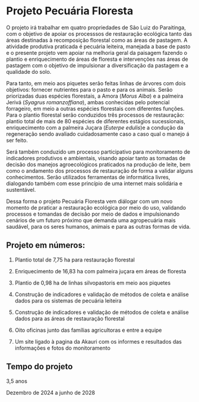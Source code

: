 # Projeto Pecuária Floresta

 O projeto irá trabalhar em quatro propriedades de São Luiz do Paraitinga, com o objetivo de apoiar os processsos de restauração ecológica tanto das áreas destinadas à recomposição florestal como as áreas de pastagem. A atividade produtiva praticada é pecuária leiteira, manejada a base de pasto e o presente projeto vem apoiar na melhoria geral da paisagem fazendo o plantio e enriquecimento de áreas de floresta e intervenções nas áreas de pastagem com o objetivo de impulsionar a diversificação da pastagem e a qualidade do solo.

  Para tanto, em meio aos piquetes serão feitas linhas de árvores com dois objetivos: fornecer nutrientes para o pasto e para os animais. Serão priorizadas duas espécies florestais, a Amora (*Morus Alba*) e a palmeira Jerivá (*Syagrus romanzoffiana*), ambas conhecidas pelo potencial forrageiro, em meio a outras espécies florestais com diferentes funções. Para o plantio florestal serão conduzidos três processos de restauração: plantio total de mais de 80 espécies de diferentes estágios sucessionais, enriquecimento com a palmeira Juçara (*Euterpe edulis*)e a condução da regeneração sendo avaliado cuidadosamente caso a caso qual o manejo á ser feito. 
  
  Será também conduzido um processo participativo para monitoramento de indicadores produtivos e ambientais, visando apoiar tanto as tomadas de decisão dos manejos agroecológicos praticados na produção de leite, bem como o andamento dos processos de restauração de forma a validar alguns conhecimentos. Serão utilizados ferramentas de informática livres, dialogando também com esse princípio de uma internet mais solidária e sustentável.

  Dessa forma o projeto Pecuária Floresta vem diálogar com um novo momento de praticar a restauração ecológica por meio do uso, validando processos e tomandas de decisão por meio de dados e impulsionando cenários de um futuro próximo que demanda uma agropecuária mais saudável, para os seres humanos, animais e para as outras formas de vida.     

## Projeto em números:

1. Plantio total de 7,75 ha para restauração florestal

2. Enriquecimento de 16,83 ha com palmeira juçara em áreas de floresta

3. Plantio de 0,98 ha de linhas silvopastoris em meio aos piquetes

4. Construção de indicadores e validação de métodos de coleta e análise dados para os sistemas de pecuária leiteira

5. Construção de indicadores e validação de métodos de coleta e análise dados para as áreas de restauração florestal

6. Oito oficinas junto das famílias agricultoras e entre a equipe

7. Um site ligado à pagina da Akauri com os informes e resultados das informações e fotos do monitoramento

## Tempo do projeto

3,5 anos

Dezembro de 2024 a junho de 2028
